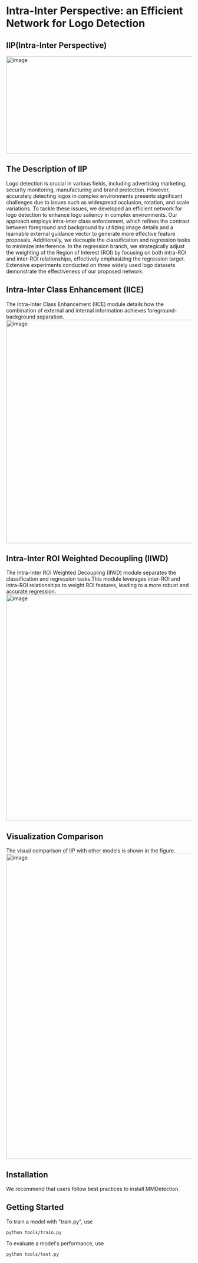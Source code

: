 # Intra-Inter Perspective: an Efficient Network for Logo Detection

## IIP(Intra-Inter Perspective)
<img width="1406" height="264" alt="image" src="https://github.com/user-attachments/assets/fd138235-ed1b-4089-ab91-425210971102" />

## The Description of IIP
Logo detection is crucial in various fields, including
advertising marketing, security monitoring, manufacturing and
brand protection. However, accurately detecting logos in complex environments presents significant challenges due to issues
such as widespread occlusion, rotation, and scale variations. To
tackle these issues, we developed an efficient network for logo
detection to enhance logo saliency in complex environments. Our
approach employs intra-inter class enforcement, which refines
the contrast between foreground and background by utilizing
image details and a learnable external guidance vector to generate
more effective feature proposals. Additionally, we decouple the
classification and regression tasks to minimize interference. In
the regression branch, we strategically adjust the weighting of
the Region of Interest (ROI) by focusing on both intra-ROI and
inter-ROI relationships, effectively emphasizing the regression
target. Extensive experiments conducted on three widely used
logo datasets demonstrate the effectiveness of our proposed
network.

## Intra-Inter Class Enhancement (IICE)
The Intra-Inter Class Enhancement (IICE) module  details how the combination of external and internal information achieves foreground-background separation.
<img width="1115" height="605" alt="image" src="https://github.com/user-attachments/assets/683c1c61-ed9e-4d5e-bd99-9204b6ff1eeb" />

## Intra-Inter ROI Weighted Decoupling (IIWD)
The Intra-Inter ROI Weighted Decoupling (IIWD) module separates the classification and regression tasks.This module leverages inter-ROI and intra-ROI relationships to weight ROI features, leading to a more robust and accurate regression.
<img width="1243" height="613" alt="image" src="https://github.com/user-attachments/assets/6949dc20-164a-4e89-bfd5-ae4f5f2d2a51" />

## Visualization Comparison
The visual comparison of IIP with other models is shown in the figure.
<img width="1340" height="827" alt="image" src="https://github.com/user-attachments/assets/9ad17c39-8e10-4184-84a9-9f6336c8fdd2" />


## Installation
We recommend that users follow best practices to install MMDetection.

## Getting Started

To train a model with "train.py", use<br>
```
python tools/train.py
```

To evaluate a model's performance, use<br>
```
python tools/test.py
```
